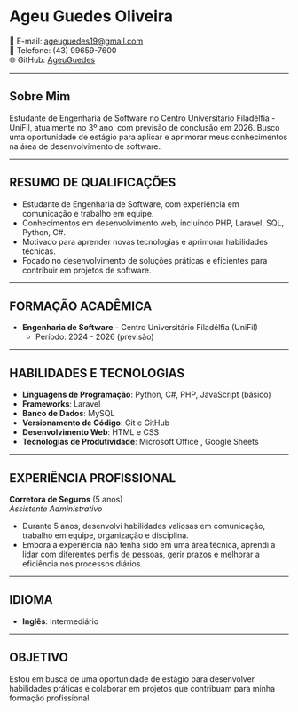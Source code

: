 # Ageu Guedes Oliveira
📧 E-mail: ageuguedes19@gmail.com  
📱 Telefone: (43) 99659-7600  
🌐 GitHub: [AgeuGuedes](https://github.com/AgeuGuedes)

---

## Sobre Mim
Estudante de Engenharia de Software no Centro Universitário Filadélfia - UniFil, atualmente no 3º ano, com previsão de conclusão em 2026. Busco uma oportunidade de estágio para aplicar e aprimorar meus conhecimentos na área de desenvolvimento de software.

---

## RESUMO DE QUALIFICAÇÕES
- Estudante de Engenharia de Software, com experiência em comunicação e trabalho em equipe.  
- Conhecimentos em desenvolvimento web, incluindo PHP, Laravel, SQL, Python, C#.  
- Motivado para aprender novas tecnologias e aprimorar habilidades técnicas.  
- Focado no desenvolvimento de soluções práticas e eficientes para contribuir em projetos de software.

---

## FORMAÇÃO ACADÊMICA
- **Engenharia de Software** - Centro Universitário Filadélfia (UniFil)  
  - Período: 2024 - 2026 (previsão)

---

## HABILIDADES E TECNOLOGIAS
- **Linguagens de Programação**: Python, C#, PHP, JavaScript (básico)  
- **Frameworks**: Laravel  
- **Banco de Dados**: MySQL  
- **Versionamento de Código**: Git e GitHub  
- **Desenvolvimento Web**: HTML e CSS  
- **Tecnologias de Produtividade**: Microsoft Office , Google Sheets

---

## EXPERIÊNCIA PROFISSIONAL

**Corretora de Seguros** (5 anos)  
*Assistente Administrativo*  
- Durante 5 anos, desenvolvi habilidades valiosas em comunicação, trabalho em equipe, organização e disciplina.  
- Embora a experiência não tenha sido em uma área técnica, aprendi a lidar com diferentes perfis de pessoas, gerir prazos e melhorar a eficiência nos processos diários.

---

## IDIOMA
- **Inglês**: Intermediário

---

## OBJETIVO
Estou em busca de uma oportunidade de estágio para desenvolver habilidades práticas e colaborar em projetos que contribuam para minha formação profissional.
